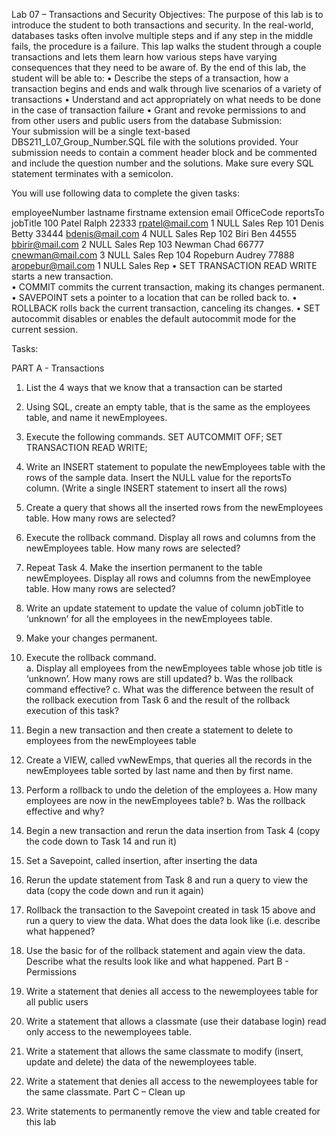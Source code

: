 Lab 07 – Transactions and Security 
Objectives: 
The purpose of this lab is to introduce the student to both transactions and security.  In the real-world, databases tasks 
often involve multiple steps and if any step in the middle fails, the procedure is a failure.  This lap walks the student 
through a couple transactions and lets them learn how various steps have varying consequences that they need to be aware of. 
By the end of this lab, the student will be able to: 
• Describe the steps of a transaction, how a transaction begins and ends and walk through live scenarios of a variety of transactions 
• Understand and act appropriately on what needs to be done in the case of transaction failure 
• Grant and revoke permissions to and from other users and public users from the database 
Submission:  
Your submission will be a single text-based DBS211_L07_Group_Number.SQL file with the solutions 
provided. 
Your submission needs to contain a comment header block and be commented and include the question 
number and the solutions. Make sure every SQL statement terminates with a semicolon. 

You will use following data to complete the given tasks: 

employeeNumber lastname firstname extension email OfficeCode reportsTo jobTitle 
100 Patel Ralph 22333 rpatel@mail.com 1 NULL Sales Rep 
101 Denis Betty 33444 bdenis@mail.com 4 NULL Sales Rep 
102 Biri Ben 44555 bbirir@mail.com 2 NULL Sales Rep 
103 Newman Chad 66777 cnewman@mail.com 3 NULL Sales Rep 
104 Ropeburn Audrey 77888 aropebur@mail.com 1 NULL Sales Rep 
• SET TRANSACTION READ WRITE starts a new transaction.  
• COMMIT commits the current transaction, making its changes permanent.  
• SAVEPOINT <name>  sets a pointer to a location that can be rolled back to. 
• ROLLBACK rolls back the current transaction, canceling its changes. 
• SET autocommit disables or enables the default autocommit mode for the current session. 
 
 
Tasks: 

PART A - Transactions 
1. List the 4 ways that we know that a transaction can be started 
 
2. Using SQL, create an empty table, that is the same as the employees table, and name it 
newEmployees. 
 
3. Execute the following commands. 
SET AUTCOMMIT OFF; 
 SET TRANSACTION READ WRITE; 
 
4. Write an INSERT statement to populate the newEmployees table with the rows of the sample data. 
Insert the NULL value for the reportsTo column. (Write a single INSERT statement to insert all the rows) 
 
5. Create a query that shows all the inserted rows from the newEmployees table. How many rows are 
selected? 
 
6. Execute the rollback command. Display all rows and columns from the newEmployees table. How many 
rows are selected? 
 
7. Repeat Task 4. Make the insertion permanent to the table newEmployees. Display all rows and 
columns from the newEmployee table. How many rows are selected? 
 
8. Write an update statement to update the value of column jobTitle to ‘unknown’ for all the employees 
in the newEmployees table. 
 
9. Make your changes permanent. 
 
10. Execute the rollback command.  
a. Display all employees from the newEmployees table whose job title is ‘unknown’. How many 
rows are still updated? 
b. Was the rollback command effective? 
c. What was the difference between the result of the rollback execution from Task 6 and the 
result of the rollback execution of this task? 

11. Begin a new transaction and then create a statement to delete to employees from the newEmployees 
table 
 
12. Create a VIEW, called vwNewEmps, that queries all the records in the newEmployees table sorted by 
last name and then by first name. 
 
13. Perform a rollback to undo the deletion of the employees 
a. How many employees are now in the newEmployees table? 
b. Was the rollback effective and why? 
14. Begin a new transaction and rerun the data insertion from Task 4 (copy the code down to Task 14 and 
run it) 
15. Set a Savepoint, called insertion, after inserting the data 
16. Rerun the update statement from Task 8 and run a query to view the data (copy the code down and 
run it again) 
17. Rollback the transaction to the Savepoint created in task 15 above and run a query to view the data. 
What does the data look like (i.e. describe what happened? 
18. Use the basic for of the rollback statement and again view the data.  Describe what the results look like 
and what happened. 
Part B - Permissions 
19. Write a statement that denies all access to the newemployees table for all public users 
20. Write a statement that allows a classmate (use their database login) read only access to the 
newemployees table. 
21. Write a statement that allows the same classmate to modify (insert, update and delete) the data of the 
newemployees table. 
22. Write a statement that denies all access to the newemployees table for the same classmate. 
Part C – Clean up 
23. Write statements to permanently remove the view and table created for this lab